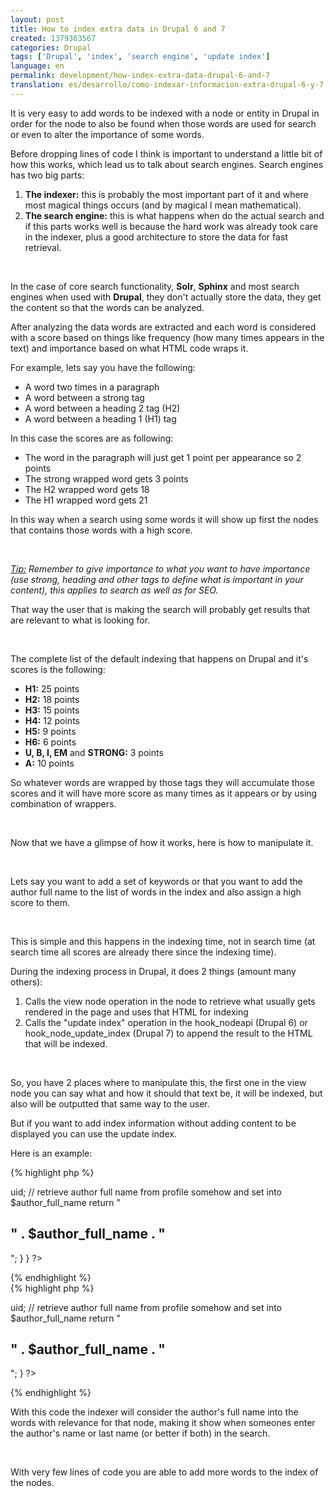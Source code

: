 ```yaml
---
layout: post
title: How to index extra data in Drupal 6 and 7
created: 1379363567
categories: Drupal
tags: ['Drupal', 'index', 'search engine', 'update index']
language: en
permalink: development/how-index-extra-data-drupal-6-and-7
translation: es/desarrollo/como-indexar-informacion-extra-drupal-6-y-7
---
```

It is very easy to add words to be indexed with a node or entity in Drupal in order for the node to also be found when those words are used for search or even to alter the importance of some words.

<p>Before dropping lines of code I think is important to understand a little bit of how this works, which lead us to talk about search engines.
Search engines has two big parts:</p>
<ol>
<li><strong>The indexer:</strong> this is probably the most important part of it and where most magical things occurs (and by magical I mean mathematical).</li>
<li><strong>The search engine:</strong> this is what happens when do the actual search and if this parts works well is because the hard work was already took care in the indexer, plus a good architecture to store the data for fast retrieval.</li>
</ol>
<br />
<p>In the case of core search functionality, <strong>Solr</strong>, <strong>Sphinx</strong> and most search engines when  used with <strong>Drupal</strong>, they don't actually store the data, they get the content so that the words can be analyzed.</p>
<p>After analyzing the data words are extracted and each word is considered with a score based on things like frequency (how many times appears in the text) and importance based on what HTML code wraps it.</p>
<p>For example, lets say you have the following:</p>
<ul>
 <li>A word two times in a paragraph</li>
 <li>A word between a strong tag</li>
 <li>A word between a heading 2 tag (H2) </li>
 <li>A word between a heading 1 (H1) tag</li>
</ul>
<p>In this case the scores are as following:</p>
<ul>
 <li>The word in the paragraph will just get 1 point per appearance so 2 points</li>
 <li>The strong wrapped word gets 3 points</li>
 <li>The H2 wrapped word gets 18</li>
 <li>The H1 wrapped word gets 21</li>
</ul>
<p>In this way when a search using some words it will show up first the nodes that contains those words with a high score.</p>
<br />
<p><i><u>Tip:</u> Remember to give importance to what you want to have importance (use strong, heading and other tags to define what is important in your content), this applies to search as well as for SEO.</i></p>
<p>That way the user that is making the search will probably get results that are relevant to what is looking for.</p>
<br />
<p>The complete list of the default indexing that happens on Drupal and it's scores is the following:</p>
<ul>
 <li><strong>H1:</strong> 25 points </li>
 <li><strong>H2:</strong> 18 points</li>
 <li><strong>H3:</strong> 15 points</li>
 <li><strong>H4:</strong> 12 points</li>
 <li><strong>H5:</strong> 9 points</li>
 <li><strong>H6:</strong> 6 points</li>
 <li><strong>U, B, I, EM</strong> and <strong>STRONG:</strong> 3 points</li>
 <li><strong>A:</strong> 10 points</li>
</ul>
<p>So whatever words are wrapped by those tags they will accumulate those scores and it will have more score as many times as it appears or by using combination of wrappers.</p>
<br />
<p>Now that we have a glimpse of how it works, here is how to manipulate it.</p>
<br />
<p>Lets say you want to add a set of keywords or that you want to add the author full name to the list of words in the index and also assign a high score to them.</p>
<br />
<p>This is simple and this happens in the indexing time, not in search time (at search time all scores are already there since the indexing time).</p>
<p>During the indexing process in Drupal, it does 2 things (amount many others):</p>
<ol>
  <li>Calls the view node operation in the node to retrieve what usually gets rendered in the page and uses that HTML for indexing</li>
  <li>Calls the "update index" operation in the hook_nodeapi (Drupal 6) or hook_node_update_index (Drupal 7) to append the result to the HTML that will be indexed.</li>
</ol>
<br />
<p>So, you have 2 places where to manipulate this, the first one in the view node you can say what and how it should that text be, it will be indexed, but also will be outputted that same way to the user.</p>
<p>But if you want to add index information without adding content to be displayed you can use the update index.</p>
<p>Here is an example:</p>

{% highlight php %}
<?php
// Drupal 6
function mymodule_nodeapi(&$node, $op, $a3 = NULL, $a4 = NULL) {
  if ($op == "update index") {
    $author_id = $node->uid;
    // retrieve author full name from profile somehow and set into $author_full_name
    return "<h2>" . $author_full_name . "</h2>";
  }
}
?>
{% endhighlight %}
<br />
{% highlight php %}
<?php
// Drupal 7
function mymodule_node_update_index($node) {
  $author_id = $node->uid;
  // retrieve author full name from profile somehow and set into $author_full_name
  return "<h2>" . $author_full_name . "</h2>";
}
?>
{% endhighlight %}
<br />
<p>With this code the indexer will consider the author's full name into the words with relevance for that node, making it show when someones enter the author's name or last name (or better if both) in the search.</p>
<br />
<p>With very few lines of code you are able to add more words to the index of the nodes.</p>
